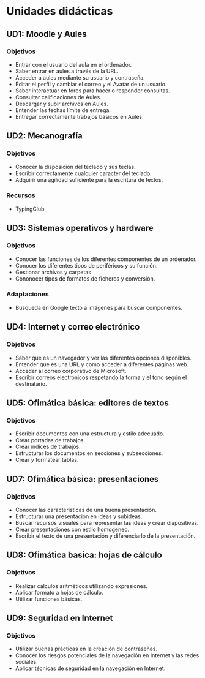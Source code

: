 # Unidades didácticas

## UD1: Moodle y Aules

### Objetivos

* Entrar con el usuario del aula en el ordenador.
* Saber entrar en aules a través de la URL.
* Acceder a aules mediante su usuario y contraseña.
* Editar el perfil y cambiar el correo y el Avatar de un usuario.
* Saber interactuar en foros para hacer o responder consultas.
* Consultar calificaciones de Aules.
* Descargar y subir archivos en Aules.
* Entender las fechas límite de entrega.
* Entregar correctamente trabajos básicos en Aules.

## UD2: Mecanografía 

### Objetivos

* Conocer la disposición del teclado y sus teclas.
* Escribir correctamente cualquier caracter del teclado.
* Adquirir una agilidad suficiente para la escritura de textos.

### Recursos

* TypingClub

## UD3: Sistemas operativos y hardware

### Objetivos

* Conocer las funciones de los diferentes componentes de un ordenador.
* Conocer los diferentes tipos de periféricos y su función.
* Gestionar archivos y carpetas
* Cononocer tipos de formatos de ficheros y conversión.

### Adaptaciones

- Búsqueda en Google texto a imágenes para buscar componentes.

## UD4: Internet y correo electrónico

### Objetivos

* Saber que es un navegador y ver las diferentes opciones disponibles.
* Entender que es una URL y como acceder a diferentes páginas web.
* Acceder al correo corporativo de Microsoft.
* Escribir correos electrónicos respetando la forma y el tono según el destinatario.

## UD5: Ofimática básica: editores de textos

### Objetivos

* Escribir documentos con una estructura y estilo adecuado.
* Crear portadas de trabajos.
* Crear índices de trabajos.
* Estructurar los documentos en secciones y subsecciones.
* Crear y formatear tablas. 

## UD7: Ofimática básica: presentaciones

### Objetivos

* Conocer las características de una buena presentación.
* Estructurar una presentación en ideas y subideas.
* Buscar recursos visuales para representar las ideas y crear diapositivas.
* Crear presentaciones con estilo homogeneo.
* Escribir el texto de una presentación y diferenciarlo de la presentación.

## UD8: Ofimática basica: hojas de cálculo

### Objetivos

* Realizar cálculos aritméticos utilizando expresiones.
* Aplicar formato a hojas de cálculo.
* Utilizar funciones básicas.

## UD9: Seguridad en Internet

### Objetivos

* Utilizar buenas prácticas en la creación de contraseñas.
* Conocer los riesgos potenciales de la navegación en Internet y las redes sociales.
* Aplicar técnicas de seguridad en la navegación en Internet.
